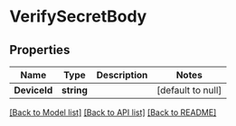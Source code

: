 # VerifySecretBody

## Properties
Name | Type | Description | Notes
------------ | ------------- | ------------- | -------------
**DeviceId** | **string** |  | [default to null]

[[Back to Model list]](../README.md#documentation-for-models) [[Back to API list]](../README.md#documentation-for-api-endpoints) [[Back to README]](../README.md)

